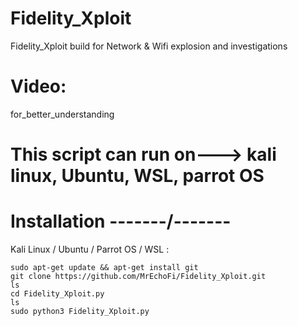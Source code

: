 # Fidelity_Xploit
Fidelity_Xploit build for Network &amp; Wifi explosion and investigations 

# Video:
for_better_understanding


# This script can run on---> kali linux, Ubuntu, WSL, parrot OS

# Installation -------\/-------

Kali Linux / Ubuntu / Parrot OS / WSL :

    sudo apt-get update && apt-get install git
    git clone https://github.com/MrEchoFi/Fidelity_Xploit.git
    ls
    cd Fidelity_Xploit.py
    ls
    sudo python3 Fidelity_Xploit.py
